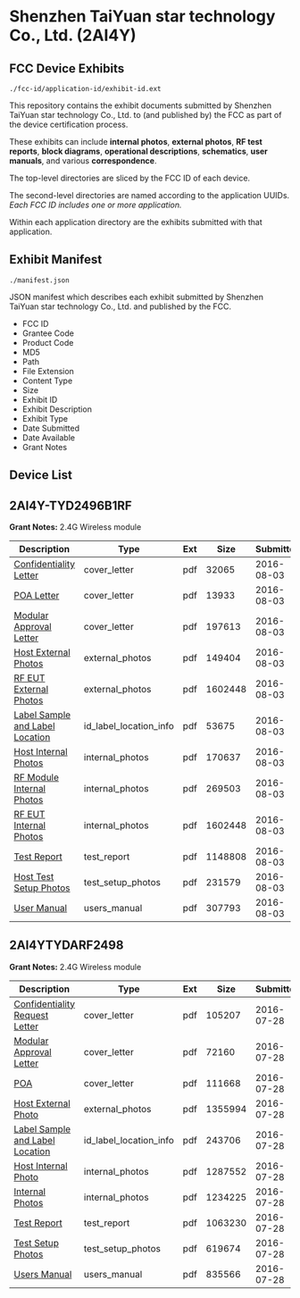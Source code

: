 # Shenzhen TaiYuan star technology Co., Ltd. (2AI4Y)
## FCC Device Exhibits

```
./fcc-id/application-id/exhibit-id.ext
```

This repository contains the exhibit documents submitted by Shenzhen TaiYuan star technology Co., Ltd. to (and published by) the FCC as part of the device certification process.

These exhibits can include **internal photos**, **external photos**, **RF test reports**, **block diagrams**, **operational descriptions**, **schematics**, **user manuals**, and various **correspondence**.

The top-level directories are sliced by the FCC ID of each device.

The second-level directories are named according to the application UUIDs. *Each FCC ID includes one or more application.*

Within each application directory are the exhibits submitted with that application. 

## Exhibit Manifest

```
./manifest.json
```

JSON manifest which describes each exhibit submitted by Shenzhen TaiYuan star technology Co., Ltd. and published by the FCC.

- FCC ID
- Grantee Code
- Product Code
- MD5
- Path
- File Extension
- Content Type
- Size
- Exhibit ID
- Exhibit Description
- Exhibit Type
- Date Submitted
- Date Available
- Grant Notes

## Device List
## 2AI4Y-TYD2496B1RF
**Grant Notes:** 2.4G Wireless module

| Description | Type | Ext | Size | Submitted | Available |
| ----------- | ---- | --- | ---- | --------- | --------- |
| [Confidentiality Letter](2AI4Y-TYD2496B1RF/f5e32db26dfb2b1843ef967157b35ce4/3086575.pdf) | cover_letter | pdf | 32065 | 2016-08-03 | 2016-08-03 |
| [POA Letter](2AI4Y-TYD2496B1RF/f5e32db26dfb2b1843ef967157b35ce4/3086576.pdf) | cover_letter | pdf | 13933 | 2016-08-03 | 2016-08-03 |
| [Modular Approval Letter](2AI4Y-TYD2496B1RF/f5e32db26dfb2b1843ef967157b35ce4/3086578.pdf) | cover_letter | pdf | 197613 | 2016-08-03 | 2016-08-03 |
| [Host External Photos](2AI4Y-TYD2496B1RF/f5e32db26dfb2b1843ef967157b35ce4/3086569.pdf) | external_photos | pdf | 149404 | 2016-08-03 | 2016-08-03 |
| [RF EUT External Photos](2AI4Y-TYD2496B1RF/f5e32db26dfb2b1843ef967157b35ce4/3086574.pdf) | external_photos | pdf | 1602448 | 2016-08-03 | 2016-08-03 |
| [Label Sample and Label Location](2AI4Y-TYD2496B1RF/f5e32db26dfb2b1843ef967157b35ce4/3086577.pdf) | id_label_location_info | pdf | 53675 | 2016-08-03 | 2016-08-03 |
| [Host Internal Photos](2AI4Y-TYD2496B1RF/f5e32db26dfb2b1843ef967157b35ce4/3086570.pdf) | internal_photos | pdf | 170637 | 2016-08-03 | 2016-08-03 |
| [RF Module Internal Photos](2AI4Y-TYD2496B1RF/f5e32db26dfb2b1843ef967157b35ce4/3086572.pdf) | internal_photos | pdf | 269503 | 2016-08-03 | 2016-08-03 |
| [RF EUT Internal Photos](2AI4Y-TYD2496B1RF/f5e32db26dfb2b1843ef967157b35ce4/3086574.pdf) | internal_photos | pdf | 1602448 | 2016-08-03 | 2016-08-03 |
| [Test Report](2AI4Y-TYD2496B1RF/f5e32db26dfb2b1843ef967157b35ce4/3086580.pdf) | test_report | pdf | 1148808 | 2016-08-03 | 2016-08-03 |
| [Host Test Setup Photos](2AI4Y-TYD2496B1RF/f5e32db26dfb2b1843ef967157b35ce4/3086571.pdf) | test_setup_photos | pdf | 231579 | 2016-08-03 | 2016-08-03 |
| [User Manual](2AI4Y-TYD2496B1RF/f5e32db26dfb2b1843ef967157b35ce4/3086579.pdf) | users_manual | pdf | 307793 | 2016-08-03 | 2016-08-03 |
## 2AI4YTYDARF2498
**Grant Notes:** 2.4G Wireless module

| Description | Type | Ext | Size | Submitted | Available |
| ----------- | ---- | --- | ---- | --------- | --------- |
| [Confidentiality Request Letter](2AI4YTYDARF2498/0e2f7aabed40f9ea7ddc0d1c6d0718b5/3079728.pdf) | cover_letter | pdf | 105207 | 2016-07-28 | 2016-07-28 |
| [Modular Approval Letter](2AI4YTYDARF2498/0e2f7aabed40f9ea7ddc0d1c6d0718b5/3079730.pdf) | cover_letter | pdf | 72160 | 2016-07-28 | 2016-07-28 |
| [POA](2AI4YTYDARF2498/0e2f7aabed40f9ea7ddc0d1c6d0718b5/3079731.pdf) | cover_letter | pdf | 111668 | 2016-07-28 | 2016-07-28 |
| [Host External Photo](2AI4YTYDARF2498/0e2f7aabed40f9ea7ddc0d1c6d0718b5/3079732.pdf) | external_photos | pdf | 1355994 | 2016-07-28 | 2016-07-28 |
| [Label Sample and Label Location](2AI4YTYDARF2498/0e2f7aabed40f9ea7ddc0d1c6d0718b5/3079729.pdf) | id_label_location_info | pdf | 243706 | 2016-07-28 | 2016-07-28 |
| [Host Internal Photo](2AI4YTYDARF2498/0e2f7aabed40f9ea7ddc0d1c6d0718b5/3079733.pdf) | internal_photos | pdf | 1287552 | 2016-07-28 | 2016-07-28 |
| [Internal Photos](2AI4YTYDARF2498/0e2f7aabed40f9ea7ddc0d1c6d0718b5/3079734.pdf) | internal_photos | pdf | 1234225 | 2016-07-28 | 2016-07-28 |
| [Test Report](2AI4YTYDARF2498/0e2f7aabed40f9ea7ddc0d1c6d0718b5/3079737.pdf) | test_report | pdf | 1063230 | 2016-07-28 | 2016-07-28 |
| [Test Setup Photos](2AI4YTYDARF2498/0e2f7aabed40f9ea7ddc0d1c6d0718b5/3079736.pdf) | test_setup_photos | pdf | 619674 | 2016-07-28 | 2016-07-28 |
| [Users Manual](2AI4YTYDARF2498/0e2f7aabed40f9ea7ddc0d1c6d0718b5/3079735.pdf) | users_manual | pdf | 835566 | 2016-07-28 | 2016-07-28 |
